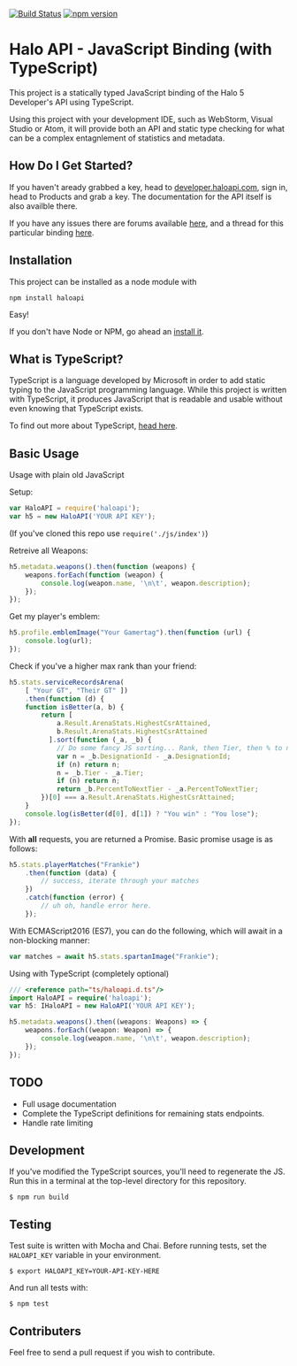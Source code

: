 [![Build Status](https://travis-ci.org/DerFlatulator/haloapi.svg)](https://travis-ci.org/DerFlatulator/haloapi) [![npm version](https://badge.fury.io/js/haloapi.svg)](https://badge.fury.io/js/haloapi) 

# Halo API - JavaScript Binding (with TypeScript)

This project is a statically typed JavaScript binding of the Halo 5 Developer's API using TypeScript.

Using this project with your development IDE, such as WebStorm, Visual Studio or Atom, it will provide both an API and static type checking for what can be a complex entagnlement of statistics and metadata.

## How Do I Get Started?

If you haven't aready grabbed a key, head to [developer.haloapi.com](https://developer.haloapi.com/), sign in, head to Products and grab a key. The documentation for the API itself is also availble there. 

If you have any issues there are forums available [here](https://www.halowaypoint.com/en-us/forums/01b3ca58f06c4bd4ad074d8794d2cf86/topics), and a thread for this particular binding [here](https://www.halowaypoint.com/en-us/forums/01b3ca58f06c4bd4ad074d8794d2cf86/topics/binding-javascript-node-js-module/bc2b9b9a-cef3-4394-b56e-523eb68aa9e6/posts).

## Installation 

This project can be installed as a node module with

    npm install haloapi

Easy!

If you don't have Node or NPM, go ahead an [install it](https://nodejs.org/en/download/).

## What is TypeScript?

TypeScript is a language developed by Microsoft in order to add static typing to the JavaScript programming language. While this project is written with TypeScript, it produces JavaScript that is readable and usable without even knowing that TypeScript exists.

To find out more about TypeScript, [head here](http://www.typescriptlang.org/).

## Basic Usage

Usage with plain old JavaScript

Setup:

```javascript
var HaloAPI = require('haloapi'); 
var h5 = new HaloAPI('YOUR API KEY');
```

(If you've cloned this repo use `require('./js/index')`)

Retreive all Weapons:

```javascript
h5.metadata.weapons().then(function (weapons) {
    weapons.forEach(function (weapon) {
        console.log(weapon.name, '\n\t', weapon.description);
    });
});
```

Get my player's emblem:

```javascript
h5.profile.emblemImage("Your Gamertag").then(function (url) { 
    console.log(url); 
});
```

Check if you've a higher max rank than your friend:

```javascript
h5.stats.serviceRecordsArena(
    [ "Your GT", "Their GT" ])
    .then(function (d) {  
    function isBetter(a, b) {
        return [
            a.Result.ArenaStats.HighestCsrAttained, 
            b.Result.ArenaStats.HighestCsrAttained
          ].sort(function (_a, _b) {
            // Do some fancy JS sorting... Rank, then Tier, then % to next tier.
            var n = _b.DesignationId - _a.DesignationId;
            if (n) return n;
            n = _b.Tier - _a.Tier;
            if (n) return n;
            return _b.PercentToNextTier - _a.PercentToNextTier;
        })[0] === a.Result.ArenaStats.HighestCsrAttained;
    }
    console.log(isBetter(d[0], d[1]) ? "You win" : "You lose");
});
```

With **all** requests, you are returned a Promise. Basic promise usage is as follows:

```javascript
h5.stats.playerMatches("Frankie")
    .then(function (data) {
        // success, iterate through your matches
    })
    .catch(function (error) {  
        // uh oh, handle error here.
    });
```

With ECMAScript2016 (ES7), you can do the following, which will await in a non-blocking manner:

```javascript
var matches = await h5.stats.spartanImage("Frankie");    
```

Using with TypeScript (completely optional)

```typescript    
/// <reference path="ts/haloapi.d.ts"/>
import HaloAPI = require('haloapi');
var h5: IHaloAPI = new HaloAPI('YOUR API KEY');

h5.metadata.weapons().then((weapons: Weapons) => {
    weapons.forEach((weapon: Weapon) => {
        console.log(weapon.name, '\n\t', weapon.description);
    });
});
```

## TODO

- Full usage documentation
- Complete the TypeScript definitions for remaining stats endpoints.
- Handle rate limiting

## Development

If you've modified the TypeScript sources, you'll need to regenerate the JS. Run this in a terminal at the top-level directory for this repository.

    $ npm run build  

## Testing

Test suite is written with Mocha and Chai. Before running tests, set the `HALOAPI_KEY` variable in your environment.

    $ export HALOAPI_KEY=YOUR-API-KEY-HERE

And run all tests with:

    $ npm test 

## Contributers

Feel free to send a pull request if you wish to contribute.
